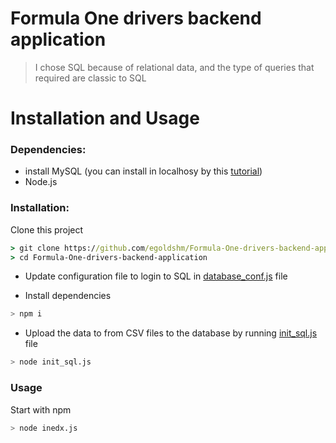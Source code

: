 <h1> Formula One drivers backend application </h1>

 > I chose SQL because of relational data, and the type of queries that required are classic to SQL
# Installation and Usage

### Dependencies:

- install MySQL (you can install in localhosy by this [tutorial](https://ladvien.com/data-analytics-mysql-localhost-setup/))
- Node.js

### Installation:

Clone this project

```cmd
> git clone https://github.com/egoldshm/Formula-One-drivers-backend-application
> cd Formula-One-drivers-backend-application
```

- Update configuration file to login to SQL in [database_conf.js](database_conf.js) file 

- Install dependencies

```bash
> npm i
```

- Upload the data to from CSV files to the database by running [init_sql.js](init_sql.js) file 
```bash
> node init_sql.js
```

### Usage

Start with npm

```bash
> node inedx.js
```
